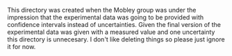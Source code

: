 This directory was created when the Mobley group was under the impression that the experimental data was going to be provided with confidence intervals instead of uncertainties. 
Given the final version of the experimental data was given with a measured value and one uncertainty this directory is unnecesary.
I don't like deleting things so please just ignore it for now. 
